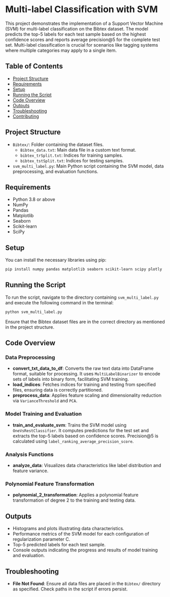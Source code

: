 # Multi-label Classification with SVM

This project demonstrates the implementation of a Support Vector Machine (SVM) for multi-label classification on the Bibtex dataset. The model predicts the top-5 labels for each test sample based on the highest confidence scores and reports average precision@5 for the complete test set. Multi-label classification is crucial for scenarios like tagging systems where multiple categories may apply to a single item.

## Table of Contents

- [Project Structure](#project-structure)
- [Requirements](#requirements)
- [Setup](#setup)
- [Running the Script](#running-the-script)
- [Code Overview](#code-overview)
- [Outputs](#outputs)
- [Troubleshooting](#troubleshooting)
- [Contributing](#contributing)

## Project Structure

- `Bibtex/`: Folder containing the dataset files.
  - `Bibtex_data.txt`: Main data file in a custom text format.
  - `bibtex_trSplit.txt`: Indices for training samples.
  - `bibtex_tstSplit.txt`: Indices for testing samples.
- `svm_multi_label.py`: Main Python script containing the SVM model, data preprocessing, and evaluation functions.

## Requirements

- Python 3.8 or above
- NumPy
- Pandas
- Matplotlib
- Seaborn
- Scikit-learn
- SciPy

## Setup

You can install the necessary libraries using pip:

```bash
pip install numpy pandas matplotlib seaborn scikit-learn scipy plotly
```

## Running the Script

To run the script, navigate to the directory containing `svm_multi_label.py` and execute the following command in the terminal:

```bash
python svm_multi_label.py
```

Ensure that the Bibtex dataset files are in the correct directory as mentioned in the project structure.

## Code Overview

### Data Preprocessing

- **convert_txt_data_to_df**: Converts the raw text data into DataFrame format, suitable for processing. It uses `MultiLabelBinarizer` to encode sets of labels into binary form, facilitating SVM training.
- **load_indices**: Fetches indices for training and testing from specified files, ensuring data is correctly partitioned.
- **preprocess_data**: Applies feature scaling and dimensionality reduction via `VarianceThreshold` and `PCA`.

### Model Training and Evaluation

- **train_and_evaluate_svm**: Trains the SVM model using `OneVsRestClassifier`. It computes predictions for the test set and extracts the top-5 labels based on confidence scores. Precision@5 is calculated using `label_ranking_average_precision_score`.

### Analysis Functions

- **analyze_data**: Visualizes data characteristics like label distribution and feature variance.

### Polynomial Feature Transformation

- **polynomial_2_transformation**: Applies a polynomial feature transformation of degree 2 to the training and testing data.

## Outputs

- Histograms and plots illustrating data characteristics.
- Performance metrics of the SVM model for each configuration of regularization parameter C.
- Top-5 predicted labels for each test sample.
- Console outputs indicating the progress and results of model training and evaluation.

## Troubleshooting

- **File Not Found**: Ensure all data files are placed in the `Bibtex/` directory as specified. Check paths in the script if errors persist.
